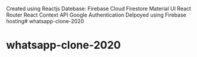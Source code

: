 Created using Reactjs
Datebase: Firebase Cloud Firestore
Material UI
React Router
React Context API
Google Authentication
Delpoyed using Firebase hosting# whatsapp-clone-2020

# whatsapp-clone-2020

